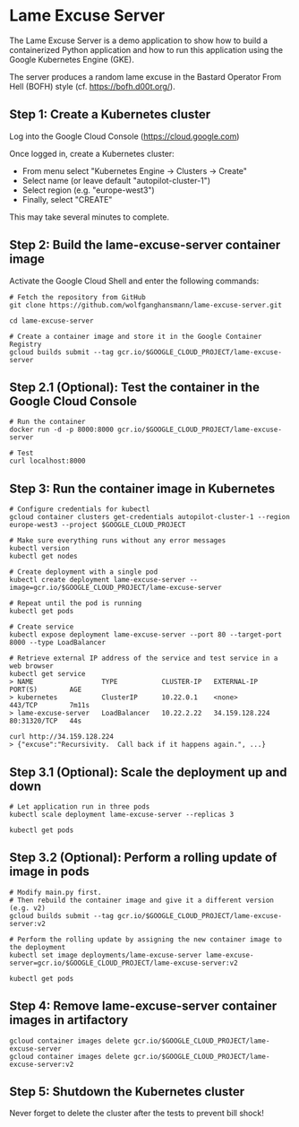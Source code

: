 # Lame Excuse Server

The Lame Excuse Server is a demo application to show how to build a containerized Python application and how to run this application using the Google Kubernetes Engine (GKE). 

The server produces a random lame excuse in the Bastard Operator From Hell (BOFH) style (cf. https://bofh.d00t.org/).

## Step 1: Create a Kubernetes cluster

Log into the Google Cloud Console (https://cloud.google.com)

Once logged in, create a Kubernetes cluster:
- From menu select "Kubernetes Engine -> Clusters -> Create"
- Select name (or leave default "autopilot-cluster-1")
- Select region (e.g. "europe-west3")
- Finally, select "CREATE"

This may take several minutes to complete.

## Step 2: Build the lame-excuse-server container image

Activate the Google Cloud Shell and enter the following commands:

```
# Fetch the repository from GitHub
git clone https://github.com/wolfganghansmann/lame-excuse-server.git

cd lame-excuse-server

# Create a container image and store it in the Google Container Registry
gcloud builds submit --tag gcr.io/$GOOGLE_CLOUD_PROJECT/lame-excuse-server
```

## Step 2.1 (Optional): Test the container in the Google Cloud Console

```
# Run the container
docker run -d -p 8000:8000 gcr.io/$GOOGLE_CLOUD_PROJECT/lame-excuse-server

# Test 
curl localhost:8000
```

## Step 3: Run the container image in Kubernetes

```
# Configure credentials for kubectl
gcloud container clusters get-credentials autopilot-cluster-1 --region europe-west3 --project $GOOGLE_CLOUD_PROJECT

# Make sure everything runs without any error messages
kubectl version
kubectl get nodes

# Create deployment with a single pod
kubectl create deployment lame-excuse-server --image=gcr.io/$GOOGLE_CLOUD_PROJECT/lame-excuse-server

# Repeat until the pod is running
kubectl get pods

# Create service
kubectl expose deployment lame-excuse-server --port 80 --target-port 8000 --type LoadBalancer

# Retrieve external IP address of the service and test service in a web browser
kubectl get service
> NAME                 TYPE           CLUSTER-IP   EXTERNAL-IP      PORT(S)        AGE
> kubernetes           ClusterIP      10.22.0.1    <none>           443/TCP        7m11s
> lame-excuse-server   LoadBalancer   10.22.2.22   34.159.128.224   80:31320/TCP   44s

curl http://34.159.128.224
> {"excuse":"Recursivity.  Call back if it happens again.", ...}
```

## Step 3.1 (Optional): Scale the deployment up and down

```
# Let application run in three pods
kubectl scale deployment lame-excuse-server --replicas 3

kubectl get pods
```

## Step 3.2 (Optional): Perform a rolling update of image in pods

```
# Modify main.py first.
# Then rebuild the container image and give it a different version (e.g. v2)
gcloud builds submit --tag gcr.io/$GOOGLE_CLOUD_PROJECT/lame-excuse-server:v2

# Perform the rolling update by assigning the new container image to the deployment
kubectl set image deployments/lame-excuse-server lame-excuse-server=gcr.io/$GOOGLE_CLOUD_PROJECT/lame-excuse-server:v2

kubectl get pods
```

## Step 4: Remove lame-excuse-server container images in artifactory 

```
gcloud container images delete gcr.io/$GOOGLE_CLOUD_PROJECT/lame-excuse-server
gcloud container images delete gcr.io/$GOOGLE_CLOUD_PROJECT/lame-excuse-server:v2
```

## Step 5: Shutdown the Kubernetes cluster

Never forget to delete the cluster after the tests to prevent bill shock!
